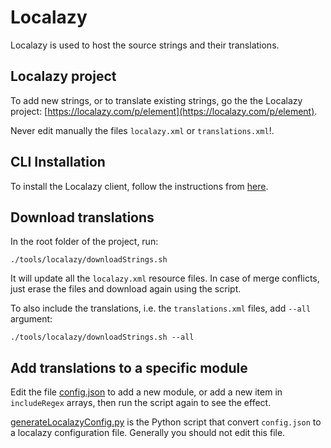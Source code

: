 # Localazy

Localazy is used to host the source strings and their translations.

## Localazy project

To add new strings, or to translate existing strings, go the the Localazy project: [https://localazy.com/p/element](https://localazy.com/p/element).

Never edit manually the files `localazy.xml` or `translations.xml`!.

## CLI Installation

To install the Localazy client, follow the instructions from [here](https://localazy.com/docs/cli/installation).

## Download translations

In the root folder of the project, run:

```shell
./tools/localazy/downloadStrings.sh
```

It will update all the `localazy.xml` resource files. In case of merge conflicts, just erase the files and download again using the script.

To also include the translations, i.e. the `translations.xml` files, add `--all` argument:

```shell
./tools/localazy/downloadStrings.sh --all
```

## Add translations to a specific module

Edit the file [config.json](./config.json) to add a new module, or add a new item in `includeRegex` arrays, then run the script again to see the effect.

[generateLocalazyConfig.py](generateLocalazyConfig.py) is the Python script that convert `config.json` to a localazy configuration file. Generally you should not edit this file.
